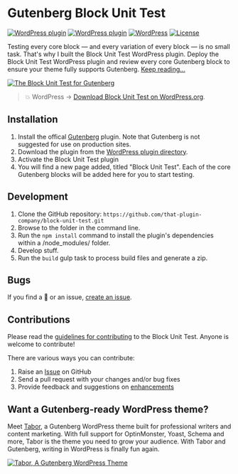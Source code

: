 # Gutenberg Block Unit Test

[![WordPress plugin](https://img.shields.io/wordpress/plugin/dt/block-unit-test.svg?style=flat)](https://wordpress.org/plugins/block-unit-test/) [![WordPress plugin](https://img.shields.io/wordpress/plugin/v/block-unit-test.svg?style=flat)](https://wordpress.org/plugins/block-unit-test/) [![WordPress](https://img.shields.io/wordpress/v/block-unit-test.svg?style=flat)]() [![License](https://img.shields.io/badge/license-GPL--3.0%2B-red.svg)](https://github.com/richtabor/block-unit-test/blob/master/license.txt)

Testing every core block — and every variation of every block — is no small task. That's why I built the Block Unit Test WordPress plugin. Deploy the Block Unit Test WordPress plugin and review every core Gutenberg block to ensure your theme fully supports Gutenberg. [Keep reading...](https://richtabor.com/gutenberg-block-unit-test/)

[![The Block Unit Test for Gutenberg](https://user-images.githubusercontent.com/1813435/41507905-af74a83c-7209-11e8-9621-264795f76966.jpg)](https://richtabor.com/gutenberg-block-unit-test?utm_medium=block-unit-tes-github&utm_source=readme&utm_campaign=readme&utm_content=banner)

> 💥 WordPress → [Download Block Unit Test on WordPress.org](https://wordpress.org/plugins/block-unit-test/).

## Installation ##

1. Install the offical [Gutenberg](https://wordpress.org/plugins/gutenberg/) plugin. Note that Gutenberg is not suggested for use on production sites.
2. Download the plugin from the [WordPress plugin directory](https://wordpress.org/plugins/block-unit-test/).
3. Activate the Block Unit Test plugin
4. You will find a new page added, titled "Block Unit Test". Each of the core Gutenberg blocks will be added here for you to start testing.

## Development ##
1. Clone the GitHub repository: `https://github.com/that-plugin-company/block-unit-test.git`
2. Browse to the folder in the command line.
3. Run the `npm install` command to install the plugin's dependencies within a /node_modules/ folder.
4. Develop stuff.
5. Run the `build` gulp task to process build files and generate a zip.

## Bugs ##
If you find a 🐞 or an issue, [create an issue](https://github.com/thatplugincompany/block-unit-test/issues/new).

## Contributions ##
Please read the [guidelines for contributing](https://github.com/thatplugincompany/block-unit-test/blob/master/CONTRIBUTING.md) to the Block Unit Test. Anyone is welcome to contribute!

There are various ways you can contribute:

1. Raise an [Issue](https://github.com/thatplugincompany/block-unit-test/issues/new) on GitHub
2. Send a pull request with your changes and/or bug fixes
3. Provide feedback and suggestions on [enhancements](https://github.com/thatplugincompany/block-unit-test/issues?direction=desc&labels=Enhancement&page=1&sort=created&state=open)

## Want a Gutenberg-ready WordPress theme?
Meet [Tabor](https://themebeans.com/themes/tabor), a Gutenberg WordPress theme built for professional writers and content marketing. With full support for OptinMonster, Yoast, Schema and more, Tabor is the theme you need to grow your audience. With Tabor and Gutenberg, writing in WordPress is finally fun again.

[![Tabor, A Gutenberg WordPress Theme](https://user-images.githubusercontent.com/1813435/41507963-cf747364-720a-11e8-8e10-9e826c0107ac.jpg)](https://themebeans.com/themes/tabor?utm_medium=block-unit-tes-github&utm_source=readme&utm_campaign=readme&utm_content=banner)
